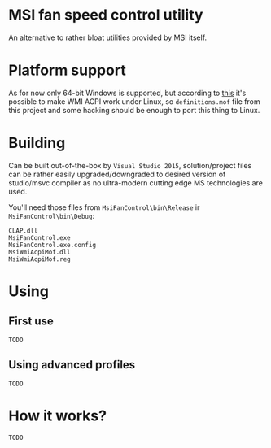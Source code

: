 # MSI fan speed control utility

An alternative to rather bloat utilities provided by MSI itself.

# Platform support

As for now only 64-bit Windows is supported, but according to [this](https://wiki.ubuntu.com/Kernel/Reference/WMI)
it's possible to make WMI ACPI work under Linux, so ``definitions.mof`` file from this project and some
hacking should be enough to port this thing to Linux.

# Building

Can be built out-of-the-box by ``Visual Studio 2015``, solution/project files can be rather easily upgraded/downgraded to desired
version of studio/msvc compiler as no ultra-modern cutting edge MS technologies are used.

You'll need those files from ``MsiFanControl\bin\Release`` ir ``MsiFanControl\bin\Debug``:
```
CLAP.dll
MsiFanControl.exe
MsiFanControl.exe.config
MsiWmiAcpiMof.dll
MsiWmiAcpiMof.reg
```

# Using

## First use

``TODO``

## Using advanced profiles

``TODO``

# How it works?

``TODO``
